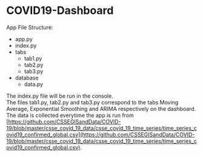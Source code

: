 # COVID19-Dashboard

App File Structure:

- app.py
- index.py
- tabs
   - tab1.py 
   - tab2.py
   - tab3.py
- database
   - data.py
   
The index.py file will be run in the console.<br>
The files tab1.py, tab2.py and tab3.py correspond to the tabs Moving Average, Exponential Smoothing and ARIMA respectively on the dashboard.<br>
The data is collected everytime the app is run from [https://github.com/CSSEGISandData/COVID-19/blob/master/csse_covid_19_data/csse_covid_19_time_series/time_series_covid19_confirmed_global.csv](https://github.com/CSSEGISandData/COVID-19/blob/master/csse_covid_19_data/csse_covid_19_time_series/time_series_covid19_confirmed_global.csv).
